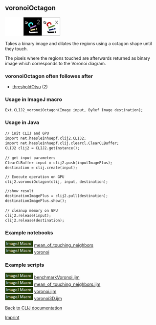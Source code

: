 ## voronoiOctagon
<img src="images/mini_empty_logo.png"/><img src="images/mini_clij2_logo.png"/><img src="images/mini_clijx_logo.png"/>

Takes a binary image and dilates the regions using a octagon shape until they touch. 

The pixels where  the regions touched are afterwards returned as binary image which corresponds to the Voronoi diagram.

### voronoiOctagon often followes after
* <a href="reference_thresholdOtsu">thresholdOtsu</a> (2)


### Usage in ImageJ macro
```
Ext.CLIJ2_voronoiOctagon(Image input, ByRef Image destination);
```


### Usage in Java
```
// init CLIJ and GPU
import net.haesleinhuepf.clij2.CLIJ2;
import net.haesleinhuepf.clij.clearcl.ClearCLBuffer;
CLIJ2 clij2 = CLIJ2.getInstance();

// get input parameters
ClearCLBuffer input = clij2.push(inputImagePlus);
destination = clij.create(input);
```

```
// Execute operation on GPU
clij2.voronoiOctagon(clij, input, destination);
```

```
//show result
destinationImagePlus = clij2.pull(destination);
destinationImagePlus.show();

// cleanup memory on GPU
clij2.release(input);
clij2.release(destination);
```




### Example notebooks
<a href="https://github.com/clij/clij2-docs/md/mean_of_touching_neighbors"><img src="images/language_macro.png" height="20"/></a> [mean_of_touching_neighbors](https://github.com/clij/clij2-docs/md/mean_of_touching_neighbors)  
<a href="https://github.com/clij/clij2-docs/md/voronoi"><img src="images/language_macro.png" height="20"/></a> [voronoi](https://github.com/clij/clij2-docs/md/voronoi)  




### Example scripts
<a href="https://github.com/clij/clij2-docs/blob/master/src/main/macro/benchmarkVoronoi.ijm"><img src="images/language_macro.png" height="20"/></a> [benchmarkVoronoi.ijm](https://github.com/clij/clij2-docs/blob/master/src/main/macro/benchmarkVoronoi.ijm)  
<a href="https://github.com/clij/clij2-docs/blob/master/src/main/macro/mean_of_touching_neighbors.ijm"><img src="images/language_macro.png" height="20"/></a> [mean_of_touching_neighbors.ijm](https://github.com/clij/clij2-docs/blob/master/src/main/macro/mean_of_touching_neighbors.ijm)  
<a href="https://github.com/clij/clij2-docs/blob/master/src/main/macro/voronoi.ijm"><img src="images/language_macro.png" height="20"/></a> [voronoi.ijm](https://github.com/clij/clij2-docs/blob/master/src/main/macro/voronoi.ijm)  
<a href="https://github.com/clij/clij2-docs/blob/master/src/main/macro/voronoi3D.ijm"><img src="images/language_macro.png" height="20"/></a> [voronoi3D.ijm](https://github.com/clij/clij2-docs/blob/master/src/main/macro/voronoi3D.ijm)  


[Back to CLIJ documentation](https://clij.github.io/)

[Imprint](https://clij.github.io/imprint)
